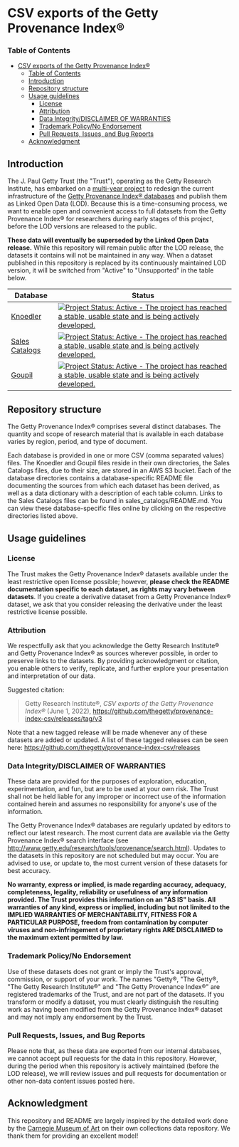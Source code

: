 # CSV exports of the Getty Provenance Index®

### Table of Contents

- [CSV exports of the Getty Provenance Index®](#csv-exports-of-the-getty-provenance-index%C2%AE)
    - [Table of Contents](#table-of-contents)
  - [Introduction](#introduction)
  - [Repository structure](#repository-structure)
  - [Usage guidelines](#usage-guidelines)
    - [License](#license)
    - [Attribution](#attribution)
    - [Data Integrity/DISCLAIMER OF WARRANTIES](#data-integritydisclaimer-of-warranties)
    - [Trademark Policy/No Endorsement](#trademark-policyno-endorsement)
    - [Pull Requests, Issues, and Bug Reports](#pull-requests-issues-and-bug-reports)
  - [Acknowledgment](#acknowledgment)

## Introduction

The J. Paul Getty Trust (the "Trust"), operating as the Getty Research Institute, has embarked on a [multi-year project](http://www.getty.edu/provenance_remodel) to redesign the current infrastructure of the [Getty Provenance Index® databases](http://www.getty.edu/research/tools/provenance/) and publish them as Linked Open Data (LOD). 
Because this is a time-consuming process, we want to enable open and convenient access to full datasets from the Getty Provenance Index® for researchers during early stages of this project, before the LOD versions are released to the public.

**These data will eventually be superseded by the Linked Open Data release.**
While this repository will remain public after the LOD release, the datasets it contains will not be maintained in any way.
When a dataset published in this repository is replaced by its continuously maintained LOD version, it will be switched from "Active" to "Unsupported" in the table below.

|Database|Status|
|--------|--------------------------------------|
|[Knoedler](https://github.com/thegetty/provenance-index-csv/tree/master/knoedler)|[![Project Status: Active - The project has reached a stable, usable state and is being actively developed.](http://www.repostatus.org/badges/latest/active.svg)](http://www.repostatus.org/#active)|
|[Sales Catalogs](https://github.com/thegetty/provenance-index-csv/tree/master/sales_catalogs)|[![Project Status: Active - The project has reached a stable, usable state and is being actively developed.](http://www.repostatus.org/badges/latest/active.svg)](http://www.repostatus.org/#active)|
|[Goupil](https://github.com/thegetty/provenance-index-csv/tree/master/goupil)|[![Project Status: Active - The project has reached a stable, usable state and is being actively developed.](http://www.repostatus.org/badges/latest/active.svg)](http://www.repostatus.org/#active)|

## Repository structure

The Getty Provenance Index® comprises several distinct databases. 
The quantity and scope of research material that is available in each database varies by region, period, and type of document.

Each database is provided in one or more CSV (comma separated values) files.  The Knoedler and Goupil files reside in their own directories, the Sales Catalogs files, due to their size, are stored in an AWS S3 bucket. Each of the database directories contains a database-specific README file documenting the sources from which each dataset has been derived, as well as a data dictionary with a description of each table column.  Links to the Sales Catalogs files can be found in sales_catalogs/README.md. You can view these database-specific files online by clicking on the respective directories listed above.

## Usage guidelines

### License

The Trust makes the Getty Provenance Index® datasets available under the least restrictive open license possible; however, **please check the README documentation specific to each dataset, as rights may vary between datasets**.
If you create a derivative dataset from a Getty Provenance Index® dataset, we ask that you consider releasing the derivative under the least restrictive license possible.

### Attribution

We respectfully ask that you acknowledge the Getty Research Institute® and Getty Provenance Index® as sources wherever possible, in order to preserve links to the datasets. By providing acknowledgment or citation, you enable others to verify, replicate, and further explore your presentation and interpretation of our data.

Suggested citation:

>Getty Research Institute®, _CSV exports of the Getty Provenance Index®_ (June 1, 2022), <https://github.com/thegetty/provenance-index-csv/releases/tag/v3>

Note that a new tagged release will be made whenever any of these datasets are added or updated. A list of these tagged releases can be seen here: <https://github.com/thegetty/provenance-index-csv/releases>

### Data Integrity/DISCLAIMER OF WARRANTIES

These data are provided for the purposes of exploration, education, experimentation, and fun, but are to be used at your own risk. 
The Trust shall not be held liable for any improper or incorrect use of the information contained herein and assumes no responsibility for anyone's use of the information.

The Getty Provenance Index® databases are regularly updated by editors to reflect our latest research. 
The most current data are available via the Getty Provenance Index® search interface (see <http://www.getty.edu/research/tools/provenance/search.html>).
Updates to the datasets in this repository are not scheduled but may occur.
You are advised to use, or update to, the most current version of these datasets for best accuracy.

**No warranty, express or implied, is made regarding accuracy, adequacy, completeness, legality, reliability or usefulness of any information provided.
The Trust provides this information on an "AS IS" basis.
All warranties of any kind, express or implied, including but not limited to the IMPLIED WARRANTIES OF MERCHANTABILITY, FITNESS FOR A PARTICULAR PURPOSE, freedom from contamination by computer viruses and non-infringement of proprietary rights ARE DISCLAIMED to the maximum extent permitted by law.**

### Trademark Policy/No Endorsement

Use of these datasets does not grant or imply the Trust's approval, commission, or support of your work. 
The names "Getty®, "The Getty®, "The Getty Research Institute®" and "The Getty Provenance Index®" are registered trademarks of the Trust, and are not part of the datasets. 
If you transform or modify a dataset, you must clearly distinguish the resulting work as having been modified from the Getty Provenance Index® dataset and may not imply any endorsement by the Trust.

### Pull Requests, Issues, and Bug Reports

Please note that, as these data are exported from our internal databases, we cannot accept pull requests for the data in this repository. 
However, during the period when this repository is actively maintained (before the LOD release), we will review issues and pull requests for documentation or other non-data content issues posted here.

## Acknowledgment

This repository and README are largely inspired by the detailed work done by the [Carnegie Museum of Art](https://github.com/cmoa/collection) on their own collections data repository.
We thank them for providing an excellent model!
